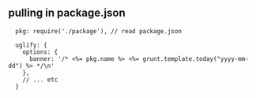 ##  pulling in package.json

```
  pkg: require('./package'), // read package.json

  uglify: {
    options: {
      banner: '/* <%= pkg.name %> <%= grunt.template.today("yyyy-mm-dd") %> */\n'
    },
    // ... etc
  }
```
